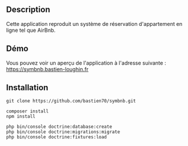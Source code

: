## Description

Cette application reproduit un système de réservation d'appartement en ligne tel que AirBnb.

## Démo

Vous pouvez voir un aperçu de l'application à l'adresse suivante : https://symbnb.bastien-loughin.fr

## Installation

```
git clone https://github.com/bastien70/symbnb.git

composer install
npm install

php bin/console doctrine:database:create
php bin/console doctrine:migrations:migrate
php bin/console doctrine:fixtures:load
```
